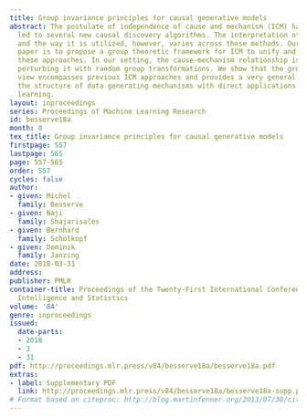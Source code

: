 ```yaml
---
title: Group invariance principles for causal generative models
abstract: The postulate of independence of cause and mechanism (ICM) has recently
  led to several new causal discovery algorithms. The interpretation of independence
  and the way it is utilized, however, varies across these methods. Our aim in this
  paper is to propose a group theoretic framework for ICM to unify and generalize
  these approaches. In our setting, the cause-mechanism relationship is assessed by
  perturbing it with random group transformations. We show that the group theoretic
  view encompasses previous ICM approaches and provides a very general tool to study
  the structure of data generating mechanisms with direct applications to machine
  learning.
layout: inproceedings
series: Proceedings of Machine Learning Research
id: besserve18a
month: 0
tex_title: Group invariance principles for causal generative models
firstpage: 557
lastpage: 565
page: 557-565
order: 557
cycles: false
author:
- given: Michel
  family: Besserve
- given: Naji
  family: Shajarisales
- given: Bernhard
  family: Schölkopf
- given: Dominik
  family: Janzing
date: 2018-03-31
address: 
publisher: PMLR
container-title: Proceedings of the Twenty-First International Conference on Artificial
  Intelligence and Statistics
volume: '84'
genre: inproceedings
issued:
  date-parts:
  - 2018
  - 3
  - 31
pdf: http://proceedings.mlr.press/v84/besserve18a/besserve18a.pdf
extras:
- label: Supplementary PDF
  link: http://proceedings.mlr.press/v84/besserve18a/besserve18a-supp.pdf
# Format based on citeproc: http://blog.martinfenner.org/2013/07/30/citeproc-yaml-for-bibliographies/
---
```

